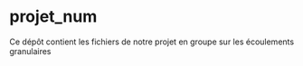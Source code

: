 # projet_num
Ce dépôt contient les fichiers de notre projet en groupe sur les écoulements granulaires 
